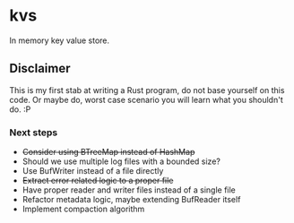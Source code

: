 # kvs
In memory key value store.

## Disclaimer

This is my first stab at writing a Rust program, do not base yourself on this code. Or maybe do, worst case scenario you will learn what you shouldn't do. :P

### Next steps

* ~~Consider using BTreeMap instead of HashMap~~
* Should we use multiple log files with a bounded size?
* Use BufWriter instead of a file directly
* ~~Extract error related logic to a proper file~~
* Have proper reader and writer files instead of a single file
* Refactor metadata logic, maybe extending BufReader itself
* Implement compaction algorithm
